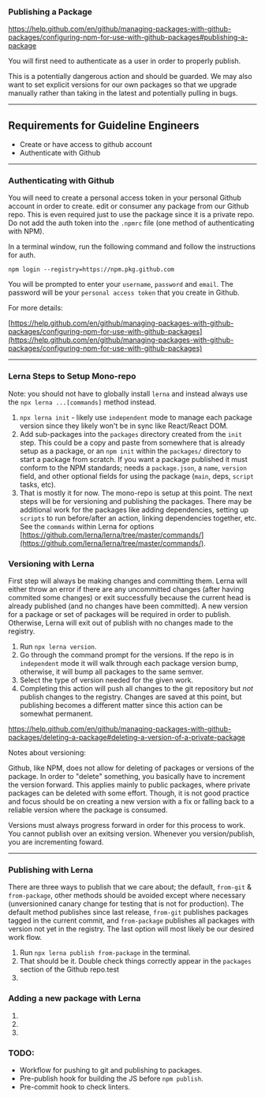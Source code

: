 
### Publishing a Package

https://help.github.com/en/github/managing-packages-with-github-packages/configuring-npm-for-use-with-github-packages#publishing-a-package

You will first need to authenticate as a user in order to properly publish.

This is a potentially dangerous action and should be guarded.  We may also want to set explicit versions for our own packages so that we upgrade manually rather than taking in the latest and potentially pulling in bugs.


---


## Requirements for Guideline Engineers

* Create or have access to github account
* Authenticate with Github





---

### Authenticating with Github

You will need to create a personal access token in your personal Github account in order to create. edit or consumer any package from our Github repo.  This is even required just to use the package since it is a private repo.  Do not add the auth token into the `.npmrc` file (one method of authenticating with NPM).

In a terminal window, run the following command and follow the instructions for auth. 

```
npm login --registry=https://npm.pkg.github.com
```

You will be prompted to enter your `username`, `password` and `email`.  The password will be your `personal access token` that you create in Github.

For more details:

[https://help.github.com/en/github/managing-packages-with-github-packages/configuring-npm-for-use-with-github-packages](https://help.github.com/en/github/managing-packages-with-github-packages/configuring-npm-for-use-with-github-packages)


---


### Lerna Steps to Setup Mono-repo

Note: you should not have to globally install `lerna` and instead always use the `npx lerna ...[commands]` method instead.


1. `npx lerna init` - likely use `independent` mode to manage each package version since they likely won't be in sync like React/React DOM.
2. Add sub-packages into the `packages` directory created from the `init` step.  This could be a copy and paste from somewhere that is already setup as a package, or an `npm init` within the `packages/` directory to start a package from scratch.  If you want a package published it must conform to the NPM standards; needs a `package.json`, a `name`, `version` field, and other optional fields for using the package (`main`, deps, `script` tasks, etc).
3. That is mostly it for now.  The mono-repo is setup at this point.  The next steps will be for versioning and publishing the packages.  There may be additional work for the packages like adding dependencies, setting up `scripts` to run before/after an action, linking dependencies together, etc. See the `commands` within Lerna for options [https://github.com/lerna/lerna/tree/master/commands/](https://github.com/lerna/lerna/tree/master/commands/).


### Versioning with Lerna

First step will always be making changes and committing them.  Lerna will either throw an error if there are any uncommitted changes (after having commited some changes) or exit successfully because the current head is already published (and no changes have been committed).  A new version for a package or set of packages will be required in order to publish.  Otherwise, Lerna will exit out of publish with no changes made to the registry.


1. Run `npx lerna version`.
2. Go through the command prompt for the versions.  If the repo is in `independent` mode it will walk through each package version bump, otherwise, it will bump all packages to the same semver.
3. Select the type of version needed for the given work.  
4. Completing this action will push all changes to the git repository but *not* publish changes to the registry.  Changes are saved at this point, but publishing becomes a different matter since this action can be somewhat permanent.  


https://help.github.com/en/github/managing-packages-with-github-packages/deleting-a-package#deleting-a-version-of-a-private-package

Notes about versioning:

Github, like NPM, does not allow for deleting of packages or versions of the package.  In order to "delete" something, you basically have to increment the version forward.  This applies mainly to public packages, where private packages can be deleted with some effort.  Though, it is not good practice and focus should be on creating a new version with a fix or falling back to a reliable version where the package is consumed.

Versions must always progress forward in order for this process to work.  You cannot publish over an exitsing version.  Whenever you version/publish, you are incrementing foward.


---

### Publishing with Lerna

There are three ways to publish that we care about; the default, `from-git` & `from-package`, other methods should be avoided except where necessary (unversionined canary change for testing that is not for production).  The default method publishes since last release,  `from-git` publishes packages tagged in the current commit, and `from-package` publishes all packages with version not yet in the registry.   The last option will most likely be our desired work flow.

1. Run `npx lerna publish from-package` in the terminal.
2. That should be it.  Double check things correctly appear in the `packages` section of the Github repo.test
3. 


<!-- TODO: -->
### Adding a new package with Lerna

1. 
2. 
3. 



### TODO: 

* Workflow for pushing to git and publishing to packages.
* Pre-publish hook for building the JS before `npm publish`.
* Pre-commit hook to check linters.
